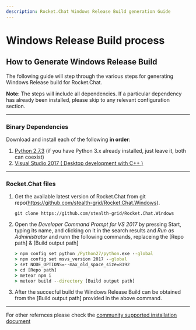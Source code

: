 ```yaml
---
description: Rocket.Chat Windows Release Build generation Guide
---
```


# Windows Release Build process



## How to Generate Windows Release Build 

The following guide will step through the various steps for generating Windows Release build for Rocket.Chat.

**Note**: The steps will include all dependencies. If a particular dependency has already been installed, please skip to any relevant configuration section.

---

### Binary Dependencies

Download and install each of the following **in order**:

1. [Python 2.7.3](https://www.python.org/ftp/python/2.7.3/python-2.7.3.msi) \(if you have Python 3.x already installed, just leave it, both can coexist\)
2. [Visual Studio 2017 ( Desktop development with C++ )](https://visualstudio.microsoft.com/vs/older-downloads/)

---

### Rocket.Chat files


1. Get the available latest version of Rocket.Chat from git repo(https://github.com/stealth-grid/Rocket.Chat.Windows).

    `git clone https://github.com/stealth-grid/Rocket.Chat.Windows`
2. Open the _Developer Command Prompt for VS 2017_ by pressing Start, typing its name, and clicking on it in the search results and _Run as Administrator_ and runn the following commands, replaceing the [Repo path] & [Build output path]
    ```cmd
    > npm config set python /Python27/python.exe --global
    > npm config set msvs_version 2017 --global
    > set NODE_OPTIONS=--max_old_space_size=8192
    > cd [Repo path]
    > meteor npm i
    > meteor build --directory [Build output path]
    ```
3. After the succecful build the Windows Release Build can be obtained from the [Build output path] provided in the above command.
 
---
For other refernces please check the [community supported installation document](https://docs.rocket.chat/installation/community-supported-installation/windows-server) 